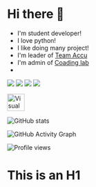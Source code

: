  Hi there 👋
=============
* I'm student developer!
* I love python!
* I like doing many project!
* I'm leader of [Team Accu](https://github.com/Team-Accu, "github link")
* I'm admin of [Coading lab](https://github.com/coding-1ab, "github link")
* 
<img src="https://img.shields.io/badge/Python-3776AB?style=flat-square&logo=Python&logoColor=white"/>

<img src="https://img.shields.io/badge/Discord-5865F2?style=flat-square&logo=Discord&logoColor=white"/>

<img src="https://img.shields.io/badge/JavaScript-F7DF1E?style=flat-square&logo=JavaScript&logoColor=white"/>

<img src="https://img.shields.io/badge/Visual Studio Code-007ACC?style=flat-square&logo=Visual Studio Code&logoColor=white&amp;link=http://t-accu.kro.kr/"/>

[<img src='https://img.shields.io/badge/Visual Studio Code-007ACC?style=flat-square&logo=Visual Studio Code&logoColor=white' alt='Visual Studio Code' height='40'>](https://www.youtube.com/channel/dd)  


![GitHub stats](https://github-readme-stats.vercel.app/api?username=keuheum&show_icons=true)  

![GitHub Activity Graph](https://activity-graph.herokuapp.com/graph?username=keuheum)  



![Profile views](https://gpvc.arturio.dev/keuheum)  






This is an H1
=============





<!--
**keuheum/keuheum** is a ✨ _special_ ✨ repository because its `README.md` (this file) appears on your GitHub profile.

Here are some ideas to get you started:

- 🔭 I’m currently working on ...
- 🌱 I’m currently learning ...
- 👯 I’m looking to collaborate on ...
- 🤔 I’m looking for help with ...
- 💬 Ask me about ...
- 📫 How to reach me: ...
- 😄 Pronouns: ...
- ⚡ Fun fact: ...
-->
